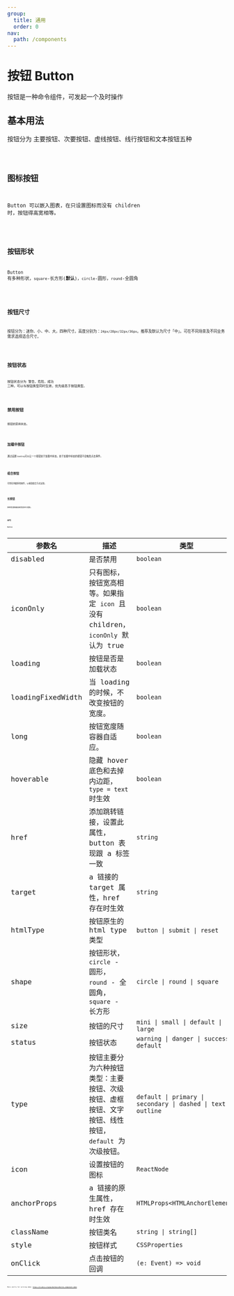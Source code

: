 ```yaml
---
group:
  title: 通用
  order: 0
nav:
  path: /components
---
```


# 按钮 Button

按钮是一种命令组件，可发起一个及时操作

## 基本用法

按钮分为 主要按钮、次要按钮、虚线按钮、线行按钮和文本按钮五种

<code src="./__demo__/basics">

## 图标按钮

Button 可以嵌入图表，在只设置图标而没有 children 时，按钮得高宽相等。

<code src="./__demo__/icon">

## 按钮形状

Button 有多种形状，`square`-长方形(**默认**)，`circle`-圆形，`round`-全圆角

<code src="./__demo__/shape">

## 按钮尺寸

按钮分为：迷你、小、中、大，四种尺寸。高度分别为：`24px/28px/32px/36px`。推荐及默认为尺寸「中」。可在不同场景及不同业务需求选择适合尺寸。

<code src="./__demo__/size">

## 按钮状态

按钮状态分为 警告，危险，成功 三种，可以与按钮类型同时生效，优先级高于按钮类型。

<code src="./__demo__/status">

## 禁用按钮

按钮的禁用状态。

<code src="./__demo__/disabled">

## 加载中按钮

通过设置`loading`可以让一个按钮处于加载中状态。处于加载中状态的按钮不会触发点击事件。

<code src="./__demo__/loading">

## 组合按钮

可用在同级多项操作，以按钮组合方式出现。

<code src="./__demo__/group">

## 长按钮

按钮宽度随着容器宽度进行适配。

<code src="./__demo__/long">

## API

**Button**

| 参数名 | 描述 | 类型 | 默认值 |
| --- | --- | --- | --- |
| disabled | 是否禁用 | `boolean` | `--` |
| iconOnly | 只有图标，按钮宽高相等。如果指定 `icon` 且没有 children，`iconOnly` 默认为 true | `boolean` | `--` |
| loading | 按钮是否是加载状态 | `boolean` | `--` |
| loadingFixedWidth | 当 loading 的时候，不改变按钮的宽度。 | `boolean` | `--` |
| long | 按钮宽度随容器自适应。 | `boolean` | `--` |
| hoverable | 隐藏 hover 底色和去掉内边距，`type = text`时生效 | `boolean` | `false` |
| href | 添加跳转链接，设置此属性，button 表现跟 a 标签一致 | `string` | `--` |
| target | a 链接的 target 属性，href 存在时生效 | `string` | `--` |
| htmlType | 按钮原生的 html type 类型 | `button \| submit \| reset` | `button` |
| shape | 按钮形状，`circle` - 圆形， `round` - 全圆角， `square` - 长方形 | `circle \| round \| square` | `square` |
| size | 按钮的尺寸 | `mini \| small \| default \| large` | `default` |
| status | 按钮状态 | `warning \| danger \| success \| default` | `default` |
| type | 按钮主要分为六种按钮类型：主要按钮、次级按钮、虚框按钮、文字按钮、线性按钮，`default` 为次级按钮。 | `default \| primary \| secondary \| dashed \| text \| outline` | `default` |
| icon | 设置按钮的图标 | `ReactNode` | `--` |
| anchorProps | a 链接的原生属性，href 存在时生效 | `HTMLProps<HTMLAnchorElement> ` | `--` |
| className | 按钮类名 | `string \| string[] ` | `--` |
| style | 按钮样式 | `CSSProperties ` | `--` |
| onClick | 点击按钮的回调 | `(e: Event) => void ` | `--` |

More skills for writing demo: https://d.umijs.org/guide/basic#write-component-demo

